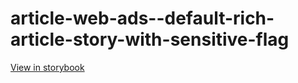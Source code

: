 # article-web-ads--default-rich-article-story-with-sensitive-flag

[View in storybook](https://raw.githack.com/Independent-Digital-News-and-Media-Ltd/indy100-pwamp-sb/PR-345-sb/index.html?path=/story/article-web-ads--default-rich-article-story-with-sensitive-flag)